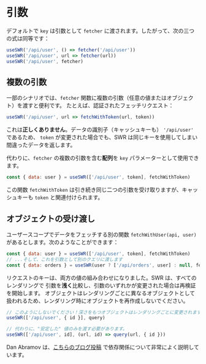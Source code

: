 # 引数

デフォルトで `key` は引数として `fetcher` に渡されます。したがって、次の三つの式は同等です：

```js
useSWR('/api/user', () => fetcher('/api/user'))
useSWR('/api/user', url => fetcher(url))
useSWR('/api/user', fetcher)
```

## 複数の引数

一部のシナリオでは、`fetcher` 関数に複数の引数（任意の値またはオブジェクト）を渡すと便利です。
たとえば、認証されたフェッチリクエスト：

```js
useSWR('/api/user', url => fetchWithToken(url, token))
```

これは**正しくありません**。データの識別子（キャッシュキーも） `'/api/user'` であるため、
`token` が変更された場合でも、SWR は同じキーを使用してしまい間違ったデータを返します。

代わりに、`fetcher` の複数の引数を含む**配列**を `key` パラメーターとして使用できます。

```js
const { data: user } = useSWR(['/api/user', token], fetchWithToken)
```

この関数 `fetchWithToken` は引き続き同じ二つの引数を受け取りますが、キャッシュキーも `token` と関連付けられます。

## オブジェクトの受け渡し

ユーザースコープでデータをフェッチする別の関数 `fetchWithUser(api, user)` があるとします。次のようなことができます：

```js
const { data: user } = useSWR(['/api/user', token], fetchWithToken)
// ...そして、これを引数として別のクエリに渡します
const { data: orders } = useSWR(user ? ['/api/orders', user] : null, fetchWithUser)
```

リクエストのキーは、両方の値の組み合わせになりました。SWR は、すべてのレンダリングで
引数を**浅く**比較し、引数のいずれかが変更された場合は再検証を開始します。
オブジェクトはレンダリングごとに異なるオブジェクトとして扱われるため、レンダリング時にオブジェクトを再作成しないでください。

```js
// このようにしないでください！深さをもつオブジェクトはレンダリングごとに変更されます。
useSWR(['/api/user', { id }], query)

// 代わりに、"安定した" 値のみを渡す必要があります。
useSWR(['/api/user', id], (url, id) => query(url, { id }))
```

Dan Abramov は、[こちらのブログ投稿](https://overreacted.io/a-complete-guide-to-useeffect/#but-i-cant-put-this-function-inside-an-effect) で依存関係について非常によく説明しています。
